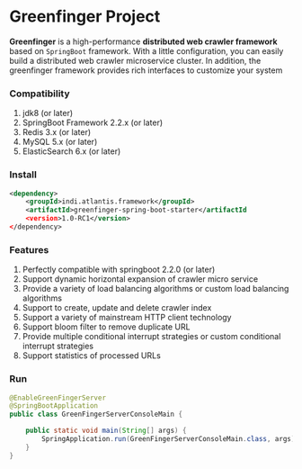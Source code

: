 # Greenfinger Project
**Greenfinger** is a high-performance **distributed web crawler framework** based on <code>SpringBoot</code> framework. With a little configuration, you can easily build a distributed web crawler microservice cluster. In addition, the greenfinger framework provides rich interfaces to customize your system

### Compatibility
1. jdk8 (or later)
2. SpringBoot Framework 2.2.x (or later)
3. Redis 3.x (or later)
4. MySQL 5.x (or later)
5. ElasticSearch 6.x (or later)

### Install
``` xml
<dependency>
	<groupId>indi.atlantis.framework</groupId>
	<artifactId>greenfinger-spring-boot-starter</artifactId
	<version>1.0-RC1</version>
</dependency>
```

### Features
1. Perfectly compatible with springboot 2.2.0 (or later)
2. Support dynamic horizontal expansion of crawler micro service
3. Provide a variety of load balancing algorithms or custom load balancing algorithms
4. Support to create, update and delete crawler index
5. Support a variety of mainstream HTTP client technology
6. Support bloom filter to remove duplicate URL
7. Provide multiple conditional interrupt strategies or custom conditional interrupt strategies
8. Support statistics of processed URLs

### Run
``` java
@EnableGreenFingerServer
@SpringBootApplication
public class GreenFingerServerConsoleMain {

	public static void main(String[] args) {
		SpringApplication.run(GreenFingerServerConsoleMain.class, args);
	}
}
```
